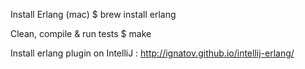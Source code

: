 Install Erlang (mac) 
$ brew install erlang

Clean, compile & run tests
$ make

Install erlang plugin on IntelliJ :
 http://ignatov.github.io/intellij-erlang/

